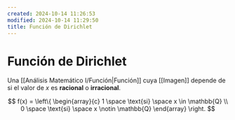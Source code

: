 ```yaml
---
created: 2024-10-14 11:26:53
modified: 2024-10-14 11:29:50
title: Función de Dirichlet
---
```


# Función de Dirichlet

Una [[Análisis Matemático I/Función|Función]] cuya [[Imagen]] depende de si el valor de $x$ es **racional** o **irracional**.

$$
f(x) =
\left\{
    \begin{array}{c}
        1 \space \text{si} \space x \in \mathbb{Q} \\
        0 \space \text{si} \space x \notin \mathbb{Q}
    \end{array} 
\right.
$$
